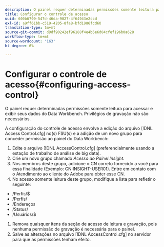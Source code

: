 ```yaml
---
description: O painel requer determinadas permissões somente leitura para acessar e exibir seus dados do Data Workbench. Privilégios de gravação não são necessários.
title: Configurar o controle de acesso
uuid: 600b6799-547d-46da-9027-4f64943e2ccd
exl-id: a9ff61bb-c519-4205-8fa8-bfd1986fcd60
translation-type: tm+mt
source-git-commit: d9df90242ef96188f4e4b5e6d04cfef196b0a628
workflow-type: tm+mt
source-wordcount: '163'
ht-degree: 6%

---
```


# Configurar o controle de acesso{#configuring-access-control}

O painel requer determinadas permissões somente leitura para acessar e exibir seus dados do Data Workbench. Privilégios de gravação não são necessários.

A configuração do controle de acesso envolve a edição do arquivo [!DNL Access Control.cfg] no(s) FSU(s) e a adição de um novo grupo para conceder permissão ao painel do Data Workbench:

1. Edite o arquivo [!DNL AccessControl.cfg] (preferencialmente usando a estação de trabalho de análise de big data).
1. Crie um novo grupo chamado *Acesso ao Painel Insight*.
1. Nos membros deste grupo, adicione o CN correto fornecido a você para essa finalidade (Exemplo: CN:INSIGHT-USER01). Entre em contato com o Atendimento ao cliente do Adobe para obter esse CN.
1. No acesso somente leitura deste grupo, modifique a lista para refletir o seguinte:

* /Perfis/$
* /Perfis/
* /Endereços
* /Status/
* /Usuários/$

1. Remova quaisquer itens da seção de acesso de leitura e gravação, pois nenhuma permissão de gravação é necessária para o painel.
1. Salve as alterações no arquivo [!DNL AccessControl.cfg] no servidor para que as permissões tenham efeito.
